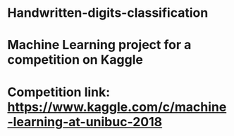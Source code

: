 # Handwritten-digits-classification
# Machine Learning project for a competition on Kaggle
# Competition link: https://www.kaggle.com/c/machine-learning-at-unibuc-2018